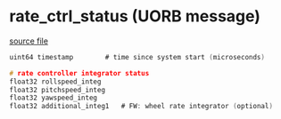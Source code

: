 # rate_ctrl_status (UORB message)



[source file](https://github.com/PX4/PX4-Autopilot/blob/main/msg/rate_ctrl_status.msg)

```c
uint64 timestamp		# time since system start (microseconds)

# rate controller integrator status
float32 rollspeed_integ
float32 pitchspeed_integ
float32 yawspeed_integ
float32 additional_integ1	# FW: wheel rate integrator (optional)

```
